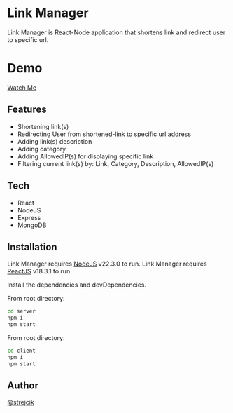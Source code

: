 # Link Manager

Link Manager is React-Node application that shortens link and redirect user to specific url.

# Demo
[Watch Me](https://youtu.be/vcKkCst-iHQ)


## Features

- Shortening link(s)
- Redirecting User from shortened-link to specific url address
- Adding link(s) description
- Adding category
- Adding AllowedIP(s) for displaying specific link
- Filtering current link(s) by: Link, Category, Description, AllowedIP(s)

## Tech

- React
- NodeJS
- Express
- MongoDB

## Installation

Link Manager requires [NodeJS](https://nodejs.org/) v22.3.0 to run.
Link Manager requires [ReactJS](https://react.dev/) v18.3.1 to run.


Install the dependencies and devDependencies.

From root directory:
```sh
cd server
npm i
npm start
```

From root directory:

```sh
cd client
npm i
npm start
```

## Author

[@strejcik](https://www.github.com/strejcik)